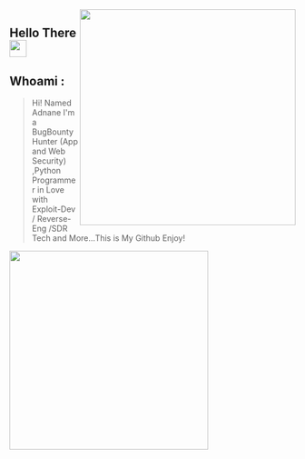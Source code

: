 <img align='right' src="https://github-readme-stats.vercel.app/api?username=adnane-x-tebbaa&show_icons=true&theme=dark" width="380">


## Hello There <img src="https://raw.githubusercontent.com/MartinHeinz/MartinHeinz/master/wave.gif" width="30px">
## Whoami : 
> Hi! Named Adnane I'm a BugBounty Hunter (App and Web Security) ,Python Programmer in Love with Exploit-Dev / Reverse-Eng /SDR Tech and More...This is My Github Enjoy!


<img src="https://raw.githubusercontent.com/adnane-X-tebbaa/imgs/master/fight.gif" width="350px">
